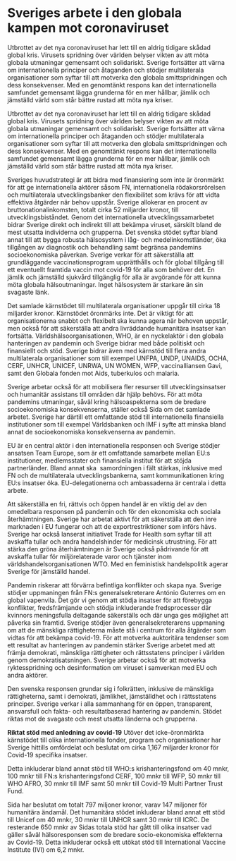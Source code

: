 # Sveriges arbete i den globala kampen mot coronaviruset

Utbrottet av det nya coronaviruset har lett till en aldrig tidigare skådad global kris. Virusets spridning över världen belyser vikten av att möta globala utmaningar gemensamt och solidariskt. Sverige fortsätter att värna om internationella principer och åtaganden och stödjer multilaterala organisationer som syftar till att motverka den globala smittspridningen och dess konsekvenser. Med en genomtänkt respons kan det internationella samfundet gemensamt lägga grunderna för en mer hållbar, jämlik och jämställd värld som står bättre rustad att möta nya kriser.

Utbrottet av det nya coronaviruset har lett till en aldrig tidigare skådad global kris. Virusets spridning över världen belyser vikten av att möta globala utmaningar gemensamt och solidariskt. Sverige fortsätter att värna om internationella principer och åtaganden och stödjer multilaterala organisationer som syftar till att motverka den globala smittspridningen och dess konsekvenser. Med en genomtänkt respons kan det internationella samfundet gemensamt lägga grunderna för en mer hållbar, jämlik och jämställd värld som står bättre rustad att möta nya kriser.

Sveriges huvudstrategi är att bidra med finansiering som inte är öronmärkt för att ge internationella aktörer såsom FN, internationella rödakorsrörelsen och multilaterala utvecklingsbanker den flexibilitet som krävs för att vidta effektiva åtgärder när behov uppstår. Sverige allokerar en procent av bruttonationalinkomsten, totalt cirka 52 miljarder kronor, till utvecklingsbiståndet. Genom det internationella utvecklingssamarbetet bidrar Sverige direkt och indirekt till att bekämpa viruset, särskilt bland de mest utsatta individerna och grupperna. Det svenska stödet syftar bland annat till att bygga robusta hälsosystem i låg- och medelinkomstländer, öka tillgången av diagnostik och behandling samt begränsa pandemins socioekonomiska påverkan. Sverige verkar för att säkerställa att grundläggande vaccinationsprogram upprätthålls och för global tillgång till ett eventuellt framtida vaccin mot covid-19 för alla som behöver det. En jämlik och jämställd sjukvård tillgänglig för alla är avgörande för att kunna möta globala hälsoutmaningar. Inget hälsosystem är starkare än sin svagaste länk.

Det samlade kärnstödet till multilaterala organisationer uppgår till cirka 18 miljarder kronor. Kärnstödet öronmärks inte. Det är viktigt för att organisationerna snabbt och flexibelt ska kunna agera när behoven uppstår, men också för att säkerställa att andra livräddande humanitära insatser kan fortsätta. Världshälsoorganisationen, WHO, är en nyckelaktör i den globala hanteringen av pandemin och Sverige bidrar med både politiskt och finansiellt och stöd. Sverige bidrar även med kärnstöd till flera andra multilaterala organisationer som till exempel UNFPA, UNDP, UNAIDS, OCHA, CERF, UNHCR, UNICEF, UNRWA, UN WOMEN, WFP, vaccinalliansen Gavi, samt den Globala fonden mot Aids, tuberkulos och malaria.

Sverige arbetar också för att mobilisera fler resurser till utvecklingsinsatser och humanitär assistans till områden där hjälp behövs. För att möta pandemins utmaningar, såväl kring hälsoaspekterna som de bredare socioekonomiska konsekvenserna, ställer också Sida om det samlade arbetet. Sverige har därtill ett omfattande stöd till internationella finansiella institutioner som till exempel Världsbanken och IMF i syfte att minska bland annat de socioekonomiska konsekvenserna av pandemin.

EU är en central aktör i den internationella responsen och Sverige stödjer ansatsen Team Europe, som är ett omfattande samarbete mellan EU:s institutioner, medlemsstater och finansiella institut för att stöjda partnerländer. Bland annat ska  samordningen i fält stärkas, inklusive med FN och de multilaterala utvecklingsbankerna, samt kommunikationen kring EU:s insatser öka. EU-delegationerna och ambassaderna är centrala i detta arbete.

Att säkerställa en fri, rättvis och öppen handel är en viktig del av den omedelbara responsen på pandemin och för den ekonomiska och sociala återhämtningen. Sverige har arbetat aktivt för att säkerställa att den inre marknaden i EU fungerar och att de exportrestriktioner som införs hävs. Sverige har också lanserat initiativet Trade for Health som syftar till att avskaffa tullar och andra handelshinder för medicinsk utrustning. För att stärka den gröna återhämtningen är Sverige också pådrivande för att avskaffa tullar för miljörelaterade varor och tjänster inom världshandelsorganisationen WTO. Med en feministisk handelspolitik agerar Sverige för jämställd handel.

Pandemin riskerar att förvärra befintliga konflikter och skapa nya. Sverige stödjer uppmaningen från FN:s generalsekreterare António Guterres om en global vapenvila. Det gör vi genom att stödja insatser för att förebygga konflikter, fredsfrämjande och stödja inkluderande fredsprocesser där kvinnors meningsfulla deltagande säkerställs och där unga ges möjlighet att påverka sin framtid. Sverige stödjer även generalsekreterarens uppmaning om att de mänskliga rättigheterna måste stå i centrum för alla åtgärder som vidtas för att bekämpa covid-19. För att motverka auktoritära tendenser som ett resultat av hanteringen av pandemin stärker Sverige arbetet med att främja demokrati, mänskliga rättigheter och rättsstatens principer i världen genom demokratisatsningen. Sverige arbetar också för att motverka ryktesspridning och desinformation om viruset i samverkan med EU och andra aktörer.

Den svenska responsen grundar sig i folkrätten, inklusive de mänskliga rättigheterna, samt i demokrati, jämlikhet, jämställdhet och i rättsstatens principer. Sverige verkar i alla sammanhang för en öppen, transparent, ansvarsfull och fakta- och resultatbaserad hantering av pandemin. Stödet riktas mot de svagaste och mest utsatta länderna och grupperna.

**Riktat stöd med anledning av covid-19**
Utöver det icke-öronmärkta kärnstödet till olika internationella fonder, program och organisationer har Sverige hittills omfördelat och beslutat om cirka 1,167 miljarder kronor för Covid-19 specifika insatser.

Detta inkluderar bland annat stöd till WHO:s krishanteringsfond om 40 mnkr, 100 mnkr till FN:s krishanteringsfond CERF, 100 mnkr till WFP, 50 mnkr till WHO AFRO, 30 mnkr till IMF samt 50 mnkr till Covid-19 Multi Partner Trust Fund.

Sida har beslutat om totalt 797 miljoner kronor, varav 147 miljoner för humanitära ändamål. Det humanitära stödet inkluderar bland annat ett stöd till Unicef om 40 mnkr, 30 mnkr till UNHCR samt 30 mnkr till ICRC. De resterande 650 mnkr av Sidas totala stöd har gått till olika insatser vad gäller såväl hälsoresponsen som de bredare socio-ekonomiska effekterna av Covid-19. Detta inkluderar också ett utökat stöd till International Vaccine Institute (IVI) om 6,2 mnkr.
